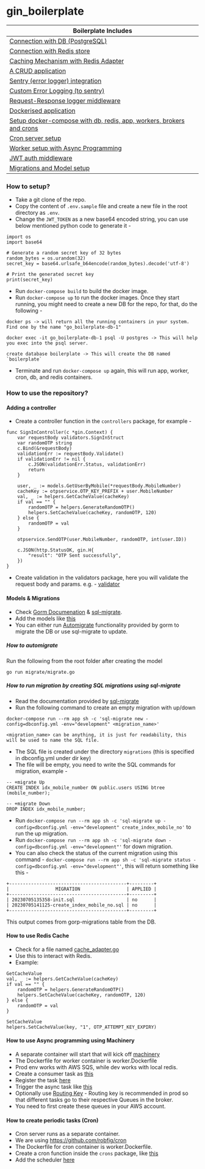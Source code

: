 # gin_boilerplate

| Boilerplate Includes |
|-----------------------|
| [Connection with DB (PostgreSQL)](https://github.com/cosmos-sajal/gin_boilerplate/blob/main/initializers/database.go#L22) |
| [Connection with Redis store](https://github.com/cosmos-sajal/gin_boilerplate/blob/main/initializers/redis.go#L17) |
| [Caching Mechanism with Redis Adapter](https://github.com/cosmos-sajal/gin_boilerplate/blob/main/helpers/cache_adapter.go) |
| [A CRUD application](https://github.com/cosmos-sajal/gin_boilerplate/blob/main/controllers/user_controller.go) |
| [Sentry (error logger) integration](https://github.com/cosmos-sajal/gin_boilerplate/blob/main/initializers/initialise_error_logger.go) |
| [Custom Error Logging (to sentry)](https://github.com/cosmos-sajal/gin_boilerplate/blob/main/errorlogger/error_logger.go) |
| [Request-Response logger middleware](https://github.com/cosmos-sajal/gin_boilerplate/blob/main/logger/logger_middleware.go#L56) |
| [Dockerised application](https://github.com/cosmos-sajal/gin_boilerplate/blob/main/Dockerfile) |
| [Setup docker-compose with db, redis, app, workers, brokers and crons](https://github.com/cosmos-sajal/gin_boilerplate/blob/main/docker-compose.yml) |
| [Cron server setup](https://github.com/cosmos-sajal/gin_boilerplate/blob/main/crons/initialise_cron.go) |
| [Worker setup with Async Programming](https://github.com/cosmos-sajal/gin_boilerplate/blob/main/initializers/connect_async_queue.go) |
| [JWT auth middleware](https://github.com/cosmos-sajal/gin_boilerplate/blob/main/services/auth/auth_service.go) |
| [Migrations and Model setup](https://github.com/cosmos-sajal/gin_boilerplate/blob/main/models/user.go) |

### How to setup?
- Take a git clone of the repo.
- Copy the content of `.env.sample` file and create a new file in the root directory as `.env`.
- Change the `JWT_TOKEN` as a new base64 encoded string, you can use below mentioned python code to generate it -
```
import os
import base64

# Generate a random secret key of 32 bytes
random_bytes = os.urandom(32)
secret_key = base64.urlsafe_b64encode(random_bytes).decode('utf-8')

# Print the generated secret key
print(secret_key)
```
- Run `docker-compose build` to build the docker image.
- Run `docker-compose up` to run the docker images. Once they start running, you might need to create a new DB for the repo, for that, do the following -
```
docker ps -> will return all the running containers in your system. Find one by the name "go_boilerplate-db-1"

docker exec -it go_boilerplate-db-1 psql -U postgres -> This will help you exec into the psql server.

create database boilerplate -> This will create the DB named `boilerplate`
```
- Terminate and run `docker-compose up` again, this will run app, worker, cron, db, and redis containers.

### How to use the repository?
#### Adding a controller
- Create a controller function in the `controllers` package, for example -
```
func SignInController(c *gin.Context) {
	var requestBody validators.SignInStruct
	var randomOTP string
	c.Bind(&requestBody)
	validationErr := requestBody.Validate()
	if validationErr != nil {
		c.JSON(validationErr.Status, validationErr)
		return
	}

	user, _ := models.GetUserByMobile(*requestBody.MobileNumber)
	cacheKey := otpservice.OTP_KEY_PREFIX + user.MobileNumber
	val, _ := helpers.GetCacheValue(cacheKey)
	if val == "" {
		randomOTP = helpers.GenerateRandomOTP()
		helpers.SetCacheValue(cacheKey, randomOTP, 120)
	} else {
		randomOTP = val
	}

	otpservice.SendOTP(user.MobileNumber, randomOTP, int(user.ID))

	c.JSON(http.StatusOK, gin.H{
		"result": "OTP Sent successfully",
	})
}
```
- Create validation in the validators package, here you will validate the request body and params. e.g. - [validator](https://github.com/cosmos-sajal/gin_boilerplate/blob/main/validators/auth_validator.go)

#### Models & Migrations
- Check [Gorm Documenation](https://gorm.io/docs/) & [sql-migrate](https://github.com/rubenv/sql-migrate).
- Add the models like [this](https://github.com/cosmos-sajal/gin_boilerplate/blob/main/models/user.go)
- You can either run [Automigrate](https://gorm.io/docs/migration.html) functionality provided by gorm to migrate the DB or use sql-migrate to update.
##### How to automigrate
Run the following from the root folder after creating the model
```
go run migrate/migrate.go
```
##### How to run migration by creating SQL migrations using sql-migrate
- Read the documentation provided by [sql-migrate](https://github.com/rubenv/sql-migrate)
- Run the following command to create an empty migration with up/down
```
docker-compose run --rm app sh -c 'sql-migrate new -config=dbconfig.yml -env="development" <migration_name>'

<migration_name> can be anything, it is just for readability, this will be used to name the SQL file.
```
- The SQL file is created under the directory `migrations` (this is specified in dbconfig.yml under dir key)
- The file will be empty, you need to write the SQL commands for migration, example -
```
-- +migrate Up
CREATE INDEX idx_mobile_number ON public.users USING btree (mobile_number);

-- +migrate Down
DROP INDEX idx_mobile_number;
```
- Run `docker-compose run --rm app sh -c 'sql-migrate up -config=dbconfig.yml -env="development" create_index_mobile_no'` to run the up migration.
- Run `docker-compose run --rm app sh -c 'sql-migrate down -config=dbconfig.yml -env="development"'` for down migration.
- You can also check the status of the current migration using this command - `docker-compose run --rm app sh -c 'sql-migrate status -config=dbconfig.yml -env="development"'`, this will return something like this -
```
+-------------------------------------------+---------+
|                 MIGRATION                 | APPLIED |
+-------------------------------------------+---------+
| 20230705135358-init.sql                   | no      |
| 20230705141125-create_index_mobile_no.sql | no      |
+-------------------------------------------+---------+
```
This output comes from gorp-migrations table from the DB.

#### How to use Redis Cache
- Check for a file named [cache_adapter.go](https://github.com/cosmos-sajal/gin_boilerplate/blob/main/helpers/cache_adapter.go)
- Use this to interact with Redis.
- Example:
```
GetCacheValue
val, _ := helpers.GetCacheValue(cacheKey)
if val == "" {
	randomOTP = helpers.GenerateRandomOTP()
	helpers.SetCacheValue(cacheKey, randomOTP, 120)
} else {
	randomOTP = val
}

SetCacheValue
helpers.SetCacheValue(key, "1", OTP_ATTEMPT_KEY_EXPIRY)
```

#### How to use Async programming using Machinery
- A separate container will start that will kick off [machinery](https://github.com/RichardKnop/machinery)
- The Dockerfile for worker container is worker.Dockerfile
- Prod env works with AWS SQS, while dev works with local redis.
- Create a consumer task as [this](https://github.com/cosmos-sajal/gin_boilerplate/blob/main/tasks/send_otp.go)
- Register the task [here](https://github.com/cosmos-sajal/gin_boilerplate/blob/main/initializers/connect_async_queue.go#L65)
- Trigger the async task like [this](https://github.com/cosmos-sajal/gin_boilerplate/blob/main/services/otp/otp_service.go#L38)
- Optionally use [Routing Key](https://github.com/cosmos-sajal/gin_boilerplate/blob/main/services/otp/otp_service.go#L36) - Routing key is recommended in prod so that different tasks go to their respective Queues in the broker.
- You need to first create these queues in your AWS account.

#### How to create periodic tasks (Cron)
- Cron server runs as a separate container.
- We are using https://github.com/robfig/cron
- The Dockerfile for cron container is worker.Dockerfile.
- Create a cron function inside the `crons` package, like [this](https://github.com/cosmos-sajal/gin_boilerplate/blob/main/crons/cron1.go)
- Add the scheduler [here](https://github.com/cosmos-sajal/gin_boilerplate/blob/main/crons/initialise_cron.go#L11)
